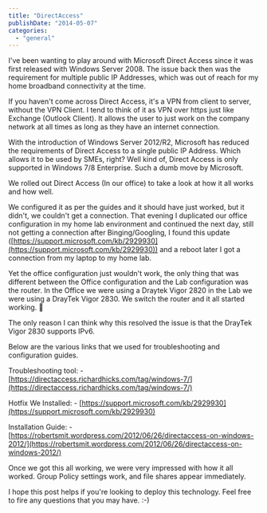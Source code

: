 ```yaml
---
title: "DirectAccess"
publishDate: "2014-05-07"
categories: 
  - "general"
---
```


I've been wanting to play around with Microsoft Direct Access since it was first released with Windows Server 2008. The issue back then was the requirement for multiple public IP Addresses, which was out of reach for my home broadband connectivity at the time.

If you haven't come across Direct Access, it's a VPN from client to server, without the VPN Client. I tend to think of it as VPN over https just like Exchange (Outlook Client). It allows the user to just work on the company network at all times as long as they have an internet connection.

With the introduction of Windows Server 2012/R2, Microsoft has reduced the requirements of Direct Access to a single public IP Address. Which allows it to be used by SMEs, right? Well kind of, Direct Access is only supported in Windows 7/8 Enterprise. Such a dumb move by Microsoft.

We rolled out Direct Access (In our office) to take a look at how it all works and how well.

We configured it as per the guides and it should have just worked, but it didn't, we couldn't get a connection. That evening I duplicated our office configuration in my home lab environment and continued the next day, still not getting a connection after Binging/Googling, I found this update ([https://support.microsoft.com/kb/2929930](https://support.microsoft.com/kb/2929930)) and a reboot later I got a connection from my laptop to my home lab.

Yet the office configuration just wouldn't work, the only thing that was different between the Office configuration and the Lab configuration was the router. In the Office we were using a Draytek Vigor 2820 in the Lab we were using a DrayTek Vigor 2830. We switch the router and it all started working. 🙂

The only reason I can think why this resolved the issue is that the DrayTek Vigor 2830 supports IPv6.

Below are the various links that we used for troubleshooting and configuration guides.

Troubleshooting tool: - [https://directaccess.richardhicks.com/tag/windows-7/](https://directaccess.richardhicks.com/tag/windows-7/)

Hotfix We Installed: - [https://support.microsoft.com/kb/2929930](https://support.microsoft.com/kb/2929930)

Installation Guide: - [https://robertsmit.wordpress.com/2012/06/26/directaccess-on-windows-2012/](https://robertsmit.wordpress.com/2012/06/26/directaccess-on-windows-2012/)

Once we got this all working, we were very impressed with how it all worked. Group Policy settings work, and file shares appear immediately.

I hope this post helps if you're looking to deploy this technology. Feel free to fire any questions that you may have. :-)
